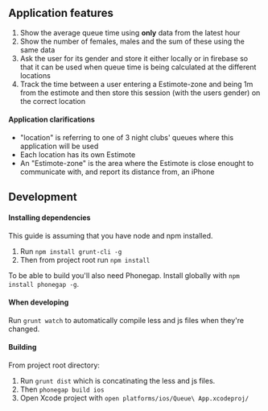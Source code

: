 ## Application features

1. Show the average queue time using **only** data from the latest hour
2. Show the number of females, males and the sum of these using the same data
3. Ask the user for its gender and store it either locally or in
firebase so that it can be used when queue time is being calculated at
the different locations
4. Track the time between a user entering a Estimote-zone and being 1m from
the estimote and then store this session (with the users gender) on the correct location


#### Application clarifications

- "location" is referring to one of 3 night clubs' queues
where this application will be used
- Each location has its own Estimote
- An "Estimote-zone" is the area where the Estimote is close
enought to communicate with, and report its distance from,
an iPhone

## Development

#### Installing dependencies

This guide is assuming that you have node and npm installed.

1. Run `npm install grunt-cli -g`
2. Then from project root run `npm install`

To be able to build you'll also need Phonegap. Install globally with `npm install phonegap -g`.

#### When developing

Run `grunt watch` to automatically compile less and js files when they're changed.

#### Building

From project root directory:

1. Run `grunt dist` which is concatinating the less and js files.
2. Then `phonegap build ios`
3. Open Xcode project with `open platforms/ios/Queue\ App.xcodeproj/`
